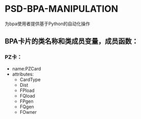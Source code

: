 # PSD-BPA-MANIPULATION
为bpa使用者提供基于Python的自动化操作

## BPA卡片的类名称和类成员变量，成员函数：
### PZ卡：  
- name:PZCard   
- attributes:   
  - CardType
  - Dist
  - FPload
  - FQload
  - FPgen
  - FQgen
  - FOwner
